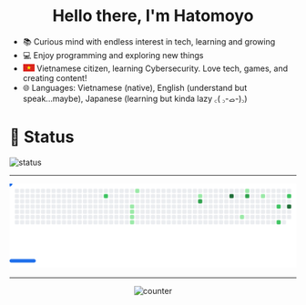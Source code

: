 <h1 align="center">Hello there, I'm Hatomoyo</h1>


- 📚 Curious mind with endless interest in tech, learning and growing
- 💻 Enjoy programming and exploring new things   
- <img src="https://raw.githubusercontent.com/hampusborgos/country-flags/main/svg/vn.svg" width="20"/> Vietnamese citizen, learning Cybersecurity. Love tech, games, and creating content!
- 🌐 Languages: Vietnamese (native), English (understand but speak...maybe), Japanese (learning but kinda lazy ‎꜀( ꜆-ࡇ-)꜆)


<h1>🌙 Status</h1>
<img src="https://img.shields.io/badge/🟡%20Away-Mode-yellow?style=for-the-badge&labelColor=2d2d2d" alt="status"/>


---
<picture>
  <source media="(prefers-color-scheme: dark)" srcset="images/breakout-dark.svg" />
  <source media="(prefers-color-scheme: light)" srcset="images/breakout-light.svg" />
  <img alt="Breakout Game" src="images/breakout-light.svg" />
</picture>


---
<p align="center">
  <img src="https://count.getloli.com/get/@Hatomoyo2721?theme=rule34" alt="counter" />
</p>
